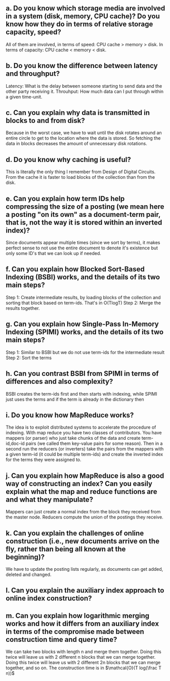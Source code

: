 ## a. Do you know which storage media are involved in a system (disk, memory, CPU cache)? Do you know how they do in terms of relative storage capacity, speed?

All of them are involved, in terms of speed: CPU cache > memory > disk. In terms of capacity: CPU cache < memory < disk.

## b. Do you know the difference between latency and throughput?

Latency: What is the delay between someone starting to send data and the other party receiving it.
Throuhput: How much data can I put through within a given time-unit.

## c. Can you explain why data is transmitted in blocks to and from disk?

Because in the worst case, we have to wait until the disk rotates around an entire circle to get to the location where the data is stored. So fetching the data in blocks decreases the amount of unnecessary disk rotations.

## d. Do you know why caching is useful?

This is literally the only thing I remember from Design of Digital Circuits. From the cache it is faster to load blocks of the collection than from the disk.

## e. Can you explain how term IDs help compressing the size of a posting (we mean here a posting "on its own" as a document-term pair, that is, not the way it is stored within an inverted index)?

Since documents appear multiple times (since we sort by terms), it makes perfect sense to not use the entire document to denote it's existence but only some ID's that we can look up if needed.

## f. Can you explain how Blocked Sort-Based Indexing (BSBI) works, and the details of its two main steps?

Step 1: Create intermediate results, by loading blocks of the collection and sorting that block based on term-ids. That's in O(TlogT)
Step 2: Merge the results together.

## g. Can you explain how Single-Pass In-Memory Indexing (SPIMI) works, and the details of its two main steps?

Step 1: Similar to BSBI but we do not use term-ids for the intermediate result 
Step 2: Sort the terms

## h. Can you contrast BSBI from SPIMI in terms of differences and also complexity?

BSBI creates the term-ids first and then starts with indexing, while SPIMI just uses the terms and if the term is already in the dictionary then

## i. Do you know how MapReduce works?

The idea is to exploit distributed systems to accelerate the procedure of indexing. With map reduce you have two classes of contributors. You have mappers (or parser) who just take chunks of the data and create term-id,doc-id pairs (we called them key-value pairs for some reason). Then in a second run the reducers (or inverters) take the pairs from the mappers with a given term-id (it could be multiple term-ids) and create the inverted index for the terms they were assigned to.

## j. Can you explain how MapReduce is also a good way of constructing an index? Can you easily explain what the map and reduce functions are and what they manipulate?

Mappers can just create a normal index from the block they received from the master node. Reducers compute the union of the postings they receive.

## k. Can you explain the challenges of online construction (i.e., new documents arrive on the fly, rather than being all known at the beginning)?

We have to update the posting lists regularly, as documents can get added, deleted and changed.

## l. Can you explain the auxiliary index approach to online index construction?

## m. Can you explain how logarithmic merging works and how it differs from an auxiliary index in terms of the compromise made between construction time and query time?

We can take two blocks with length n and merge them together. Doing this twice will leave us with 2 different n blocks that we can merge together. Doing this twice will leave us with 2 different 2n blocks that we can merge together, and so on. The construction time is in $\mathcal{O}(T log(\frac T n))$
